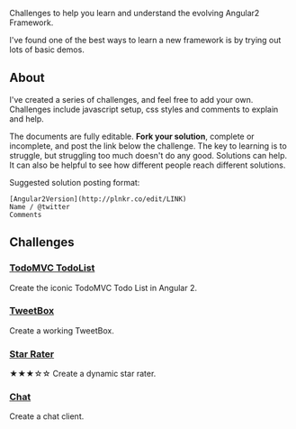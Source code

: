 Challenges to help you learn and understand the evolving Angular2 Framework.

I've found one of the best ways to learn a new framework is by trying out lots of basic demos. 

## About
I've created a series of challenges, and feel free to add your own. Challenges include javascript setup, css styles and comments to explain and help.

The documents are fully editable. **Fork your solution**, complete or incomplete, and post the link below the challenge. The key to learning is to struggle, but struggling too much doesn't do any good. Solutions can help. It can also be helpful to see how different people reach different solutions.

Suggested solution posting format:
```
[Angular2Version](http://plnkr.co/edit/LINK)
Name / @twitter
Comments
```

## Challenges

### [TodoMVC TodoList](https://github.com/ShMcK/ng2Challenges/wiki/TodoMVC)
Create the iconic TodoMVC Todo List in Angular 2.

### [TweetBox](https://github.com/ShMcK/ng2Challenges/wiki/TweetBox)
Create a working TweetBox.

### [Star Rater](https://github.com/ShMcK/ng2Challenges/wiki/Star-Rater)
★★★☆☆
Create a dynamic star rater.

### [Chat](https://github.com/ShMcK/ng2Challenges/wiki/Chat)
Create a chat client. 
